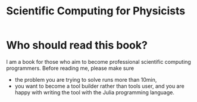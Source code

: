 # Scientific Computing for Physicists

```@index
```

# Who should read this book?

I am a book for those who aim to become professional scientific computing programmers. Before reading me, please make sure

* the problem you are trying to solve runs more than 10min,
* you want to become a tool builder rather than tools user, and you are happy with writing the tool with the Julia programming language.
